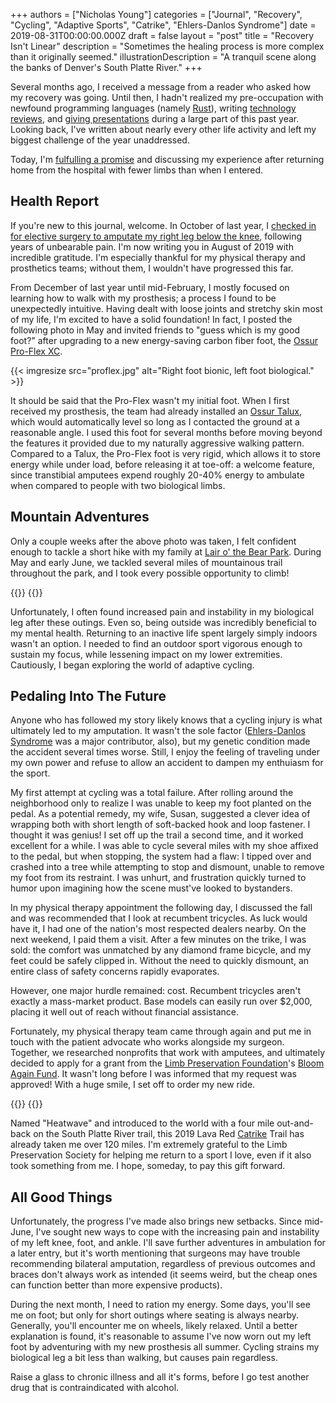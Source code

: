 +++
authors = ["Nicholas Young"]
categories = ["Journal", "Recovery", "Cycling", "Adaptive Sports", "Catrike", "Ehlers-Danlos Syndrome"]
date = 2019-08-31T00:00:00.000Z
draft = false
layout = "post"
title = "Recovery Isn't Linear"
description = "Sometimes the healing process is more complex than it originally seemed."
illustrationDescription = "A tranquil scene along the banks of Denver's South Platte River."
+++

Several months ago, I received a message from a reader who asked how my recovery was going. Until then, I hadn't realized my pre-occupation with newfound programming languages (namely [Rust](/blog/category/rust/)), writing [technology reviews](/blog/category/hardware/), and [giving presentations](/slides/rising-with-tide) during a large part of this past year. Looking back, I've written about nearly every other life activity and left my biggest challenge of the year unaddressed.

Today, I'm [fulfulling a promise][erasing] and discussing my experience after returning home from the hospital with fewer limbs than when I entered.

## Health Report

If you're new to this journal, welcome. In October of last year, I [checked in for elective surgery to amputate my right leg below the knee][erasing], following years of unbearable pain. I'm now writing you in August of 2019 with incredible gratitude. I'm especially thankful for my physical therapy and prosthetics teams; without them, I wouldn't have progressed this far.

From December of last year until mid-February, I mostly focused on learning how to walk with my prosthesis; a process I found to be unexpectedly intuitive. Having dealt with loose joints and stretchy skin most of my life, I'm excited to have a solid foundation! In fact, I posted the following photo in May and invited friends to "guess which is my good foot?" after upgrading to a new energy-saving carbon fiber foot, the [Ossur Pro-Flex XC][proflex].

{{< imgresize src="proflex.jpg" alt="Right foot bionic, left foot biological." >}}

It should be said that the Pro-Flex wasn't my initial foot. When I first received my prosthesis, the team had already installed an [Ossur Talux][talux], which would automatically level so long as I contacted the ground at a reasonable angle. I used this foot for several months before moving beyond the features it provided due to my naturally aggressive walking pattern. Compared to a Talux, the Pro-Flex foot is very rigid, which allows it to store energy while under load, before releasing it at toe-off: a welcome feature, since transtibial amputees expend roughly 20-40% energy to ambulate when compared to people with two biological limbs.

## Mountain Adventures

Only a couple weeks after the above photo was taken, I felt confident enough to tackle a short hike with my family at [Lair o' the Bear Park](https://www.jeffco.us/1254/Lair-o-the-Bear-Park). During May and early June, we tackled several miles of mountainous trail throughout the park, and I took every possible opportunity to climb!

<div class="two-up">
{{<imgresize src="family-smiles.jpg" alt="Mother, father, and 3-year-old smile for a selfie against a rocky alpine backdrop." >}}
{{<imgresize src="nicholas-log.jpg" alt="Right below-knee amputee proudly standing atop a fallen log, with prosthesis showing." >}}
</div>

Unfortunately, I often found increased pain and instability in my biological leg after these outings. Even so, being outside  was incredibly beneficial to my mental health. Returning to an inactive life spent largely simply indoors wasn't an option. I needed to find an outdoor sport vigorous enough to sustain my focus, while lessening impact on my lower extremities. Cautiously, I began exploring the world of adaptive cycling.

## Pedaling Into The Future

Anyone who has followed my story likely knows that a cycling injury is what ultimately led to my amputation. It wasn't the sole factor ([Ehlers-Danlos Syndrome](/blog/category/ehlers-danlos-syndrome/) was a major contributor, also), but my genetic condition made the accident several times worse. Still, I enjoy the feeling of traveling under my own power and refuse to allow an accident to dampen my enthuiasm for the sport.

My first attempt at cycling was a total failure. After rolling around the neighborhood only to realize I was unable to keep my foot planted on the pedal. As a potential remedy, my wife, Susan, suggested a clever idea of wrapping both with short length of soft-backed hook and loop fastener. I thought it was genius! I set off up the trail a second time, and it worked excellent for a while. I was able to cycle several miles with my shoe affixed to the pedal, but when stopping, the system had a flaw: I tipped over and crashed into a tree while attempting to stop and dismount, unable to remove my foot from its restraint. I was unhurt, and frustration quickly turned to humor upon imagining how the scene must've looked to bystanders.

In my physical therapy appointment the following day, I discussed the fall and was recommended that I look at recumbent tricycles. As luck would have it, I had one of the nation's most respected dealers nearby. On the next weekend, I paid them a visit. After a few minutes on the trike, I was sold: the comfort was unmatched by any diamond frame bicycle, and my feet could be safely clipped in. Without the need to quickly dismount, an entire class of safety concerns rapidly evaporates.

However, one major hurdle remained: cost. Recumbent tricycles aren't exactly a mass-market product. Base models can easily run over $2,000, placing it well out of reach without financial assistance.

Fortunately, my physical therapy team came through again and put me in touch with the patient advocate who works alongside my surgeon. Together, we researched nonprofits that work with amputees, and ultimately decided to apply for a grant from the [Limb Preservation Foundation][lpf]'s [Bloom Again Fund][bloom-again]. It wasn't long before I was informed that my request was approved! With a huge smile, I set off to order my new ride.

<div class="two-up">
{{<imgresize src="trike-store.jpg" alt="A custom recubent tricycle on display, sitting amonst other models, ready to obe ridden." >}}
{{<imgresize src="trike-store-close.jpg" alt="Close up of the front right wheel, steering, and disc brake assembly." >}}
</div>

Named "Heatwave" and introduced to the world with a four mile out-and-back on the South Platte River trail, this 2019 Lava Red [Catrike](https://www.catrike.com) Trail has already taken me over 120 miles. I'm extremely grateful to the Limb Preservation Society for helping me return to a sport I love, even if it also took something from me. I hope, someday, to pay this gift forward.

## All Good Things

Unfortunately, the progress I've made also brings new setbacks. Since mid-June, I've sought new ways to cope with the increasing pain and instability of my left knee, foot, and ankle. I'll save further adventures in ambulation for a later entry, but it's worth mentioning that surgeons may have trouble recommending bilateral amputation, regardless of previous outcomes and braces don't always work as intended (it seems weird, but the cheap ones can function better than more expensive products).

During the next month, I need to ration my energy. Some days, you'll see me on foot; but only for short outings where seating is always nearby. Generally, you'll encounter me on wheels, likely relaxed. Until a better explanation is found, it's reasonable to assume I've now worn out my left foot by adventuring with my new prosthesis all summer. Cycling strains my biological leg a bit less than walking, but causes pain regardless.

Raise a glass to chronic illness and all it's forms, before I go test another drug that is contraindicated with alcohol.

[erasing]: /blog/2018/10/erasing-yesterday/
[proflex]: https://www.ossur.com/prosthetic-solutions/products/dynamic-solutions/pro-flex-xc
[talux]: https://www.ossur.com/prosthetic-solutions/products/dynamic-solutions/talux
[lpf]: https://limbpreservation.org
[bloom-again]: https://limbpreservation.org/resources/bloom-again-fund.html
